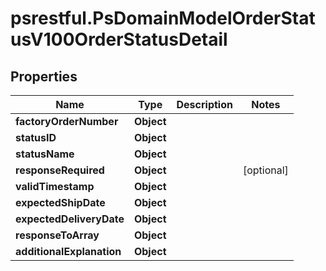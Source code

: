 # psrestful.PsDomainModelOrderStatusV100OrderStatusDetail

## Properties
Name | Type | Description | Notes
------------ | ------------- | ------------- | -------------
**factoryOrderNumber** | **Object** |  | 
**statusID** | **Object** |  | 
**statusName** | **Object** |  | 
**responseRequired** | **Object** |  | [optional] 
**validTimestamp** | **Object** |  | 
**expectedShipDate** | **Object** |  | 
**expectedDeliveryDate** | **Object** |  | 
**responseToArray** | **Object** |  | 
**additionalExplanation** | **Object** |  | 
